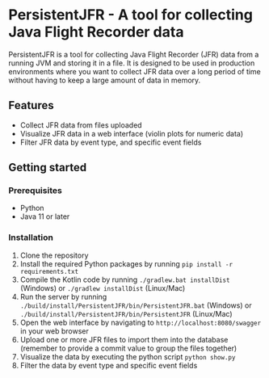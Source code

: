 # PersistentJFR - A tool for collecting Java Flight Recorder data

PersistentJFR is a tool for collecting Java Flight Recorder (JFR) data from a running JVM and storing it in a file. It is designed to be used in production environments where you want to collect JFR data over a long period of time without having to keep a large amount of data in memory.

## Features

- Collect JFR data from files uploaded
- Visualize JFR data in a web interface (violin plots for numeric data)
- Filter JFR data by event type, and specific event fields

## Getting started

### Prerequisites

- Python
- Java 11 or later

### Installation

1. Clone the repository
2. Install the required Python packages by running `pip install -r requirements.txt`
3. Compile the Kotlin code by running `./gradlew.bat installDist` (Windows) or `./gradlew installDist` (Linux/Mac)
4. Run the server by running `./build/install/PersistentJFR/bin/PersistentJFR.bat` (Windows) or `./build/install/PersistentJFR/bin/PersistentJFR` (Linux/Mac)
5. Open the web interface by navigating to `http://localhost:8080/swagger` in your web browser
6. Upload one or more JFR files to import them into the database (remember to provide a commit value to group the files together)
7. Visualize the data by executing the python script `python show.py`
8. Filter the data by event type and specific event fields
